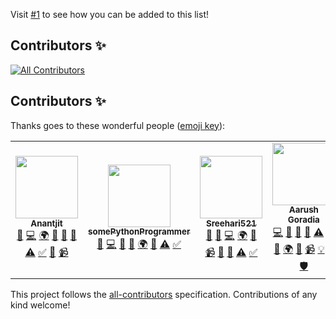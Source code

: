 Visit [#1](https://github.com/Educational-Websites/contributers/issues/1) to see how you can be added to this list!

## Contributors ✨

<!-- ALL-CONTRIBUTORS-BADGE:START - Do not remove or modify this section -->
[![All Contributors](https://img.shields.io/badge/all_contributors-5-orange.svg?style=flat-square)](#contributors-)
<!-- ALL-CONTRIBUTORS-BADGE:END -->

## Contributors ✨

Thanks goes to these wonderful people ([emoji key](https://allcontributors.org/docs/en/emoji-key)):

<!-- ALL-CONTRIBUTORS-LIST:START - Do not remove or modify this section -->
<!-- prettier-ignore-start -->
<!-- markdownlint-disable -->
<table>
  <tr>
    <td align="center"><a href="http://anantjit.whjr.site"><img src="https://avatars.githubusercontent.com/u/74092334?v=4?s=100" width="100px;" alt=""/><br /><sub><b>Anantjit</b></sub></a><br /><a href="https://github.com/Educational-Websites/Contributors/issues?q=author%3AGenius398" title="Bug reports">🐛</a> <a href="https://github.com/Educational-Websites/Contributors/commits?author=Genius398" title="Code">💻</a> <a href="#translation-Genius398" title="Translation">🌍</a> <a href="https://github.com/Educational-Websites/Contributors/commits?author=Genius398" title="Documentation">📖</a> <a href="#ideas-Genius398" title="Ideas, Planning, & Feedback">🤔</a> <a href="#maintenance-Genius398" title="Maintenance">🚧</a> <a href="https://github.com/Educational-Websites/Contributors/commits?author=Genius398" title="Tests">⚠️</a> <a href="#tutorial-Genius398" title="Tutorials">✅</a> <a href="#design-Genius398" title="Design">🎨</a> <a href="#video-Genius398" title="Videos">📹</a></td>
    <td align="center"><a href="https://github.com/somePythonProgrammer"><img src="https://avatars.githubusercontent.com/u/74598401?v=4?s=100" width="100px;" alt=""/><br /><sub><b>somePythonProgrammer</b></sub></a><br /><a href="https://github.com/Educational-Websites/Contributors/issues?q=author%3AsomePythonProgrammer" title="Bug reports">🐛</a> <a href="https://github.com/Educational-Websites/Contributors/commits?author=somePythonProgrammer" title="Code">💻</a> <a href="https://github.com/Educational-Websites/Contributors/commits?author=somePythonProgrammer" title="Documentation">📖</a> <a href="#ideas-somePythonProgrammer" title="Ideas, Planning, & Feedback">🤔</a> <a href="#translation-somePythonProgrammer" title="Translation">🌍</a> <a href="#design-somePythonProgrammer" title="Design">🎨</a> <a href="https://github.com/Educational-Websites/Contributors/commits?author=somePythonProgrammer" title="Tests">⚠️</a> <a href="#tutorial-somePythonProgrammer" title="Tutorials">✅</a></td>
    <td align="center"><a href="https://sreehari521.github.io/5A-Attendence_Sheet/index.html"><img src="https://avatars.githubusercontent.com/u/82920449?v=4?s=100" width="100px;" alt=""/><br /><sub><b>Sreehari521</b></sub></a><br /><a href="#ideas-Sreehari521" title="Ideas, Planning, & Feedback">🤔</a> <a href="https://github.com/Educational-Websites/Contributors/issues?q=author%3ASreehari521" title="Bug reports">🐛</a> <a href="https://github.com/Educational-Websites/Contributors/commits?author=Sreehari521" title="Code">💻</a> <a href="#translation-Sreehari521" title="Translation">🌍</a> <a href="https://github.com/Educational-Websites/Contributors/commits?author=Sreehari521" title="Documentation">📖</a> <a href="#video-Sreehari521" title="Videos">📹</a> <a href="#design-Sreehari521" title="Design">🎨</a> <a href="#maintenance-Sreehari521" title="Maintenance">🚧</a> <a href="https://github.com/Educational-Websites/Contributors/commits?author=Sreehari521" title="Tests">⚠️</a> <a href="#tutorial-Sreehari521" title="Tutorials">✅</a></td>
    <td align="center"><a href="https://codepen.io/Super45coder59"><img src="https://avatars.githubusercontent.com/u/80135238?v=4?s=100" width="100px;" alt=""/><br /><sub><b>Aarush Goradia</b></sub></a><br /><a href="https://github.com/Educational-Websites/Contributors/commits?author=Super45Coder" title="Code">💻</a> <a href="https://github.com/Educational-Websites/Contributors/commits?author=Super45Coder" title="Documentation">📖</a> <a href="#ideas-Super45Coder" title="Ideas, Planning, & Feedback">🤔</a> <a href="#design-Super45Coder" title="Design">🎨</a> <a href="https://github.com/Educational-Websites/Contributors/commits?author=Super45Coder" title="Tests">⚠️</a> <a href="#tutorial-Super45Coder" title="Tutorials">✅</a> <a href="https://github.com/Educational-Websites/Contributors/issues?q=author%3ASuper45Coder" title="Bug reports">🐛</a> <a href="#translation-Super45Coder" title="Translation">🌍</a> <a href="#maintenance-Super45Coder" title="Maintenance">🚧</a> <a href="#video-Super45Coder" title="Videos">📹</a> <a href="#example-Super45Coder" title="Examples">💡</a> <a href="https://github.com/Educational-Websites/Contributors/pulls?q=is%3Apr+reviewed-by%3ASuper45Coder" title="Reviewed Pull Requests">👀</a> <a href="#security-Super45Coder" title="Security">🛡️</a></td>
    <td align="center"><a href="https://github.com/e-coders"><img src="https://avatars.githubusercontent.com/u/83082760?v=4?s=100" width="100px;" alt=""/><br /><sub><b>E - Coders (Aasheesh Agarwal)</b></sub></a><br /><a href="https://github.com/Educational-Websites/Contributors/issues?q=author%3Ae-coders" title="Bug reports">🐛</a> <a href="https://github.com/Educational-Websites/Contributors/commits?author=e-coders" title="Code">💻</a> <a href="https://github.com/Educational-Websites/Contributors/commits?author=e-coders" title="Documentation">📖</a> <a href="#ideas-e-coders" title="Ideas, Planning, & Feedback">🤔</a> <a href="#design-e-coders" title="Design">🎨</a> <a href="https://github.com/Educational-Websites/Contributors/commits?author=e-coders" title="Tests">⚠️</a> <a href="#tutorial-e-coders" title="Tutorials">✅</a> <a href="#maintenance-e-coders" title="Maintenance">🚧</a> <a href="#video-e-coders" title="Videos">📹</a></td>
  </tr>
</table>

<!-- markdownlint-restore -->
<!-- prettier-ignore-end -->

<!-- ALL-CONTRIBUTORS-LIST:END -->

This project follows the [all-contributors](https://github.com/all-contributors/all-contributors) specification. Contributions of any kind welcome!